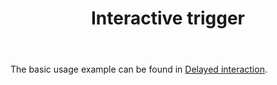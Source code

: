 ﻿---
title: Interactive trigger
desc: "**MInteractiveTrigger** provides the ability to trigger interactive components when the user clicks."
related:
  - /blazor/features/ssr
  - /blazor/getting-started/installation
---

The basic usage example can be found in [Delayed interaction](/blazor/features/ssr#delayed-interaction).
